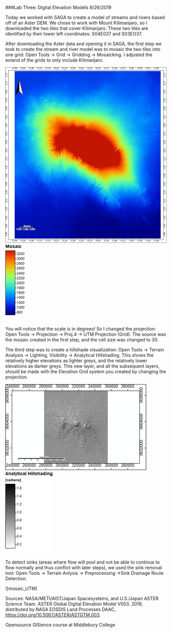 ###Lab Three: Digital Elevation Models
9/26/2019

Today we worked with SAGA to create a model of streams and rivers based off of an Aster DEM. We chose to work with Mount Kilimanjaro,
so I downloaded the two tiles that cover Kilimanjaro. These two tiles are identified by their lower left coordinates: S04E037 and S03EO37.

After downloading the Aster data and opening it in SAGA, the first step we took to create the stream and river model was to mosaic the 
two tiles into one grid: Open Tools -> Grid -> Gridding -> Mosaicking. I adjusted the extend of the grids to only include Kilimanjaro.

![mosaic](mosaic_map.jpg) ![mosaic_legend](mosaic_map_legend.jpg)

You will notice that the scale is in degrees! So I changed the projection: Open Tools -> Projection -> Proj.4 -> UTM Projection (Grid).
The source was the mosaic created in the first step, and the cell size was changed to 30.

The third step was to create a hillshade visualization: Open Tools -> Terrain Analysis -> Lighting, Visibility -> Analytical Hillshading.
This shows the relatively higher elevations as lighter greys, and the relatively lower elevations as darker greys.
This new layer, and all the subsequent layers, should be made with the Elevation Grid system you created by changing the projection.

![Hill_shade](saga_hillshade_map.jpg) ![hillshade_legend](saga_hillshade_map_legend.jpg)

To detect sinks (areas where flow will pool and not be able to continue to flow normally and thus conflict with later steps), we used 
the sink removal tool: Open Tools -> Terrain Anlysis -> Preprocessing ->Sink Drainage Route Detection.



![mosaic_UTM]

Sources:
NASA/METI/AIST/Japan Spacesystems, and U.S./Japan ASTER Science Team. ASTER Global Digital Elevation
Model V003. 2019, distributed by NASA EOSDIS Land Processes DAAC,
https://doi.org/10.5067/ASTER/ASTGTM.003.

Opensource GISience course at Middlebury College
